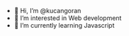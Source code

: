 - 👋 Hi, I’m @kucangoran
- 👀 I’m interested in Web development
- 🌱 I’m currently learning Javascript

<!---
kucangoran/kucangoran is a ✨ special ✨ repository because its `README.md` (this file) appears on your GitHub profile.
You can click the Preview link to take a look at your changes.
--->
